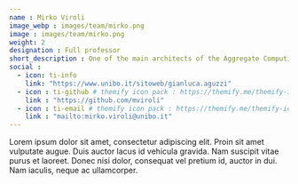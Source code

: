 ```yaml
---
name : Mirko Viroli
image_webp : images/team/mirko.png
image : images/team/mirko.png
weight: 2
designation : Full professor
short_description : One of the main architects of the Aggregate Computing paradigm, his main focus is around programming models and languages
social :
  - icon: ti-info
    link: "https://www.unibo.it/sitoweb/gianluca.aguzzi"
  - icon : ti-github # themify icon pack : https://themify.me/themify-icons
    link : "https://github.com/mviroli"
  - icon : ti-email # themify icon pack : https://themify.me/themify-icons
    link : "mailto:mirko.viroli@unibo.it"
---
```


Lorem ipsum dolor sit amet, consectetur adipiscing elit. Proin sit amet vulputate augue. Duis auctor lacus id vehicula gravida. Nam suscipit vitae purus et laoreet.
Donec nisi dolor, consequat vel pretium id, auctor in dui. Nam iaculis, neque ac ullamcorper.